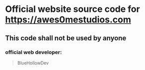 # **Official website source code for https://awes0mestudios.com**
## This code shall not be used by anyone
### official web developer:
> BlueHollowDev
